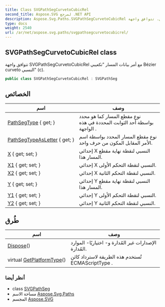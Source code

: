 ```yaml
---
title: Class SVGPathSegCurvetoCubicRel
second_title: Aspose.SVG لمرجع .NET API
description: Aspose.Svg.Paths.SVGPathSegCurvetoCubicRel فصل. تتوافق واجهة SVGPathSegCurvetoCubicRel مع أمر بيانات المسار تكعيبي Bézier curveto النسبي c.
type: docs
weight: 2540
url: /ar/net/aspose.svg.paths/svgpathsegcurvetocubicrel/
---
```

## SVGPathSegCurvetoCubicRel class

تتوافق واجهة SVGPathSegCurvetoCubicRel مع أمر بيانات المسار "تكعيبي Bézier curveto النسبي" (c).

```csharp
public class SVGPathSegCurvetoCubicRel : SVGPathSeg
```

## الخصائص

| اسم | وصف |
| --- | --- |
| [PathSegType](../../aspose.svg.paths/svgpathseg/pathsegtype/) { get; } | نوع مقطع المسار كما هو محدد بواسطة أحد الثوابت المحددة في هذه الواجهة . |
| [PathSegTypeAsLetter](../../aspose.svg.paths/svgpathseg/pathsegtypeasletter/) { get; } | نوع مقطع المسار المحدد بواسطة اسم الأمر المقابل المكون من حرف واحد. |
| [X](../../aspose.svg.paths/svgpathsegcurvetocubicrel/x/) { get; set; } | إحداثي X النسبي لنقطة نهاية مقطع المسار هذا. |
| [X1](../../aspose.svg.paths/svgpathsegcurvetocubicrel/x1/) { get; set; } | إحداثي X النسبي لنقطة التحكم الأولى. |
| [X2](../../aspose.svg.paths/svgpathsegcurvetocubicrel/x2/) { get; set; } | إحداثي X النسبي لنقطة التحكم الثانية. |
| [Y](../../aspose.svg.paths/svgpathsegcurvetocubicrel/y/) { get; set; } | إحداثي Y النسبي لنقطة نهاية مقطع المسار هذا. |
| [Y1](../../aspose.svg.paths/svgpathsegcurvetocubicrel/y1/) { get; set; } | إحداثي Y النسبي لنقطة التحكم الأولى. |
| [Y2](../../aspose.svg.paths/svgpathsegcurvetocubicrel/y2/) { get; set; } | إحداثي Y النسبي لنقطة التحكم الثانية. |

## طُرق

| اسم | وصف |
| --- | --- |
| [Dispose](../../aspose.svg.datatypes/svgvaluetype/dispose/)() | الإصدارات غير المُدارة و- اختياريًا- الموارد المُدارة. |
| virtual [GetPlatformType](../../aspose.svg.dom/domobject/getplatformtype/)() | تُستخدم هذه الطريقة لاسترداد كائن ECMAScriptType . |

### أنظر أيضا

* class [SVGPathSeg](../svgpathseg/)
* مساحة الاسم [Aspose.Svg.Paths](../../aspose.svg.paths/)
* المجسم [Aspose.SVG](../../)



